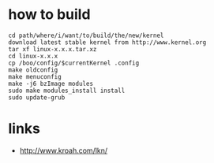 # how to build

```
cd path/where/i/want/to/build/the/new/kernel
download latest stable kernel from http://www.kernel.org
tar xf linux-x.x.x.tar.xz
cd linux-x.x.x
cp /boo/config/$currentKernel .config
make oldconfig
make menuconfig
make -j6 bzImage modules
sudo make modules_install install
sudo update-grub
```

# links

* http://www.kroah.com/lkn/
